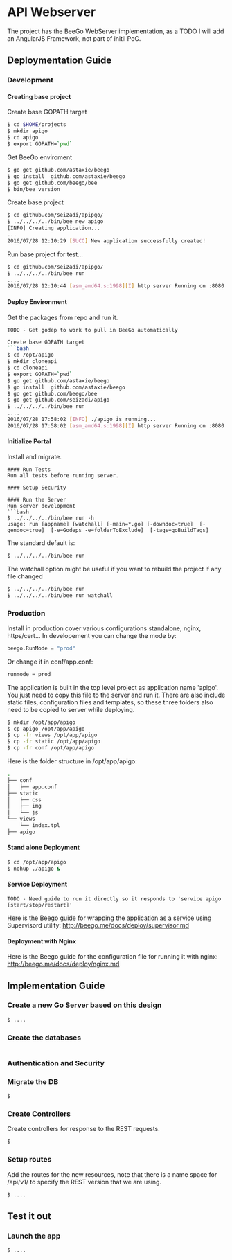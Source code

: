# API Webserver

The project has the BeeGo WebServer implementation, as a TODO I will add an AngularJS Framework, not part of initil PoC.

## Deploymentation Guide

### Development
#### Creating base project
Create base GOPATH target
```bash
$ cd $HOME/projects
$ mkdir apigo
$ cd apigo
$ export GOPATH=`pwd`
```
Get BeeGo enviroment
```bash
$ go get github.com/astaxie/beego
$ go install  github.com/astaxie/beego
$ go get github.com/beego/bee
$ bin/bee version
```

Create base project
```bash
$ cd github.com/seizadi/apipgo/
$ ../../../../bin/bee new apigo
[INFO] Creating application...
...
2016/07/28 12:10:29 [SUCC] New application successfully created!
```

Run base project for test...
```bash
$ cd github.com/seizadi/apipgo/
$ ../../../../bin/bee run
....
2016/07/28 12:10:44 [asm_amd64.s:1998][I] http server Running on :8080
```

#### Deploy Environment
Get the packages from repo and run it.
```
TODO - Get godep to work to pull in BeeGo automatically
```

```bash
Create base GOPATH target
```bash
$ cd /opt/apigo
$ mkdir cloneapi
$ cd cloneapi
$ export GOPATH=`pwd`
$ go get github.com/astaxie/beego
$ go install  github.com/astaxie/beego
$ go get github.com/beego/bee
$ go get github.com/seizadi/apigo
$ ../../../../bin/bee run
....
2016/07/28 17:58:02 [INFO] ./apigo is running...
2016/07/28 17:58:02 [asm_amd64.s:1998][I] http server Running on :8080

```

#### Initialize Portal
Install and migrate.
```
#### Run Tests
Run all tests before running server.

#### Setup Security

#### Run the Server
Run server development
```bash
$ ../../../../bin/bee run -h
usage: run [appname] [watchall] [-main=*.go] [-downdoc=true]  [-gendoc=true]  [-e=Godeps -e=folderToExclude]  [-tags=goBuildTags]
```
The standard default is:
```bash
$ ../../../../bin/bee run
```
The watchall option might be useful if you want to rebuild the project if any file changed

```bash
$ ../../../../bin/bee run
$ ../../../../bin/bee run watchall
```

### Production
Install in production cover various configurations standalone, nginx, https/cert...
In developement you can change the mode by:
```go
beego.RunMode = "prod"
```
Or change it in conf/app.conf:
```bash
runmode = prod
```
The application is built in the top level project as application name 'apigo'. You just need to copy this file to the server and run it. There are also include static files, configuration files and templates, so these three folders also need to be copied to server while deploying.
```bash
$ mkdir /opt/app/apigo
$ cp apigo /opt/app/apigo
$ cp -fr views /opt/app/apigo
$ cp -fr static /opt/app/apigo
$ cp -fr conf /opt/app/apigo
```
Here is the folder structure in /opt/app/apigo:
```bash
.
├── conf
│   ├── app.conf
├── static
│   ├── css
│   ├── img
│   └── js
└── views
    └── index.tpl
├── apigo
```
#### Stand alone Deployment

```bash
$ cd /opt/app/apigo
$ nohup ./apigo &
```
#### Service Deployment
```
TODO - Need guide to run it directly so it responds to 'service apigo [start/stop/restart]'
```
Here is the Beego guide for wrapping the application as a service using Supervisord utility: http://beego.me/docs/deploy/supervisor.md

#### Deployment with Nginx
Here is the Beego guide for the configuration file for running it with nginx:
http://beego.me/docs/deploy/nginx.md

## Implementation Guide

### Create a new Go Server based on this design

```bash
$ ....
```

### Create the databases

```bash
```

### Authentication and Security

### Migrate the DB

```bash
$
```

### Create Controllers
Create controllers for response to the REST requests.

```bash
$
```


### Setup routes

Add the routes for the new resources, note that there is a name space for /api/v1/ to specify the REST version that we are using.

```bash
$ ....
```


## Test it out

### Launch the app

```bash
$ ....
```
